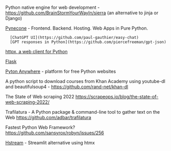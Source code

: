 
Python native engine for web development  - https://github.com/BrainStormYourWayIn/sierra
(an alternative to jinja or Django)


[Pynecone](https://pynecone.io/) - Frontend. Backend. Hosting. Web Apps in Pure Python.

      [ChatGPT UI](https://github.com/paul-gauthier/easy-chat)
      [GPT responses in Python](https://github.com/piercefreeman/gpt-json)

[httpx, a web client for Python](https://opensource.com/article/22/3/python-httpx)

[Flask](https://www.python-me.org/python-flask)


[Pyton Anywhere](https://blog.pythonanywhere.com/206/) - platform for free Python websites


A python script to download courses from Khan Academy using youtube-dl and beautifulsoup4 -
https://github.com/rand-net/khan-dl

The State of Web scraping 2022
https://scrapeops.io/blog/the-state-of-web-scraping-2022/

Trafilatura - A Python package & command-line tool to gather text on the Web
https://github.com/adbar/trafilatura

Fastest Python Web Framework?
https://github.com/sansyrox/robyn/issues/256

[Hstream](https://github.com/conradbez/hstream) - Streamlit alternative using htmx
